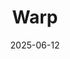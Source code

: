 ---  
layout: startup_page  
title: "Warp"  
id: "wearewarp.com"  
permalink: "/warpwearewarp.com06122025/"  
website: "https://www.wearewarp.com/"  
funding_round: "Series A"  
funding_amount: "$10M"  
investors: "Up.Partners, Blue Bear Capital"  
about: "Warp streamlines shipping supply chains and reduces costs through its tech-enabled network. The company is now incorporating robots to automate its warehouses and increase efficiency. By using AI-powered robotics, Warp aims to enhance logistics processes and reduce labor costs for its warehouse partners."  
markets: "Logistics, AI, Robotics, Transportation, Supply Chain and Storage"  
hq: "Los Angeles, California, United States"  
founded_year: "2021"  
linkedin: "https://www.linkedin.com/company/warp-tech"  
twitter: "https://twitter.com/joinwarp"  
instagram: ""  
facebook: ""  
crunchbase: "https://www.crunchbase.com/organization/wearewarp"  
pitchbook: "https://pitchbook.com/profiles/company/521283-79"  

date_display: "12-Jun-2025"  
date: "2025-06-12"

# SEO Optimization  
meta_title: "Warp - Series A Funding ($10M)"  
meta_description: "Warp, Warp streamlines shipping supply chains and reduces costs through its tech-enabled network. The company is now incorporating robots to automate its wa..."  
meta_keywords: "Warp, Logistics, AI, Robotics, Transportation, Supply Chain and Storage, Series A funding"  
canonical_url: "https://startup.projectstartups.com/warpwearewarp.com06122025/"  
---